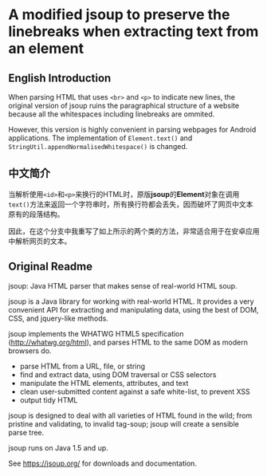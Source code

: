 # A modified jsoup to preserve the linebreaks when extracting text from an element

## English Introduction
When parsing HTML that uses `<br>` and `<p>` to indicate new lines, the original version of jsoup ruins the paragraphical structure of a website because all the whitespaces including linebreaks are ommited.

However, this version is highly convenient in parsing webpages for Android applications. The implementation of `Element.text()` and `StringUtil.appendNormalisedWhitespace()` is changed.

## 中文简介
当解析使用`<id>`和`<p>`来换行的HTML时，原版**jsoup**的**Element**对象在调用`text()`方法来返回一个字符串时，所有换行符都会丢失，因而破坏了网页中文本原有的段落结构。

因此，在这个分支中我重写了如上所示的两个类的方法，非常适合用于在安卓应用中解析网页的文本。



## Original Readme
jsoup: Java HTML parser that makes sense of real-world HTML soup.

jsoup is a Java library for working with real-world HTML. It provides a very convenient API for extracting and manipulating data, using the best of DOM, CSS, and jquery-like methods.

jsoup implements the WHATWG HTML5 specification (http://whatwg.org/html), and parses HTML to the same DOM as modern browsers do.

* parse HTML from a URL, file, or string
* find and extract data, using DOM traversal or CSS selectors
* manipulate the HTML elements, attributes, and text
* clean user-submitted content against a safe white-list, to prevent XSS
* output tidy HTML

jsoup is designed to deal with all varieties of HTML found in the wild; from pristine and validating, to invalid tag-soup; jsoup will create a sensible parse tree.

jsoup runs on Java 1.5 and up.

See https://jsoup.org/ for downloads and documentation.


